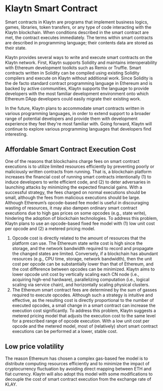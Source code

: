 # Klaytn Smart Contract

Smart contracts in Klaytn are programs that implement business logics, games, libraries, token transfers, or any type of code interacting with the Klaytn blockchain. When conditions described in the smart contract are met, the contract executes immediately. The terms within smart contracts are described in programming language; their contents data are stored as their state.

Klaytn provides several ways to write and execute smart contracts on the Klaytn network. First, Klaytn supports Solidity and maintains interoperability with Ethereum development toolkits such as Remix or Truffle. Smart contracts written in Solidity can be compiled using existing Solidity compilers and execute on Klaytn without additional work. Since Solidity is the de facto standard contract programming language in Ethereum and is backed by active communities, Klaytn supports the language to provide developers with the most familiar development environment onto which Ethereum DApp developers could easily migrate their existing work.

In the future, Klaytn plans to accommodate smart contracts written in various programming languages, in order to extend support to a broader range of potential developers and provide them with development experience they feel they're most familiar with. Going forward, Klaytn will continue to explore various programming languages that developers find interesting.

## Affordable Smart Contract Execution Cost

One of the reasons that blockchains charge fees on smart contract executions is to utilize limited resources efficiently by preventing poorly or maliciously written contracts from running. That is, a blockchain platform increases the financial cost of running smart contracts intentionally \(1\) to induce developers to write efficient code, and \(2\) to deter adversaries in launching attacks by minimizing the expected financial gains. With a successful strategy, the fees charged on normal executions should be small, although the fees from malicious executions should be large. Although Ethereum’s opcode-based fee model is useful in discouraging wasting of resources, it may also dampen ordinary smart contract executions due to high gas prices on some opcodes \(e.g., state write\), hindering the adoption of blockchain technologies. To address this problem, Klaytn plans to use an opcode-based fixed fee model with \(1\) low unit cost per opcode and \(2\) a metered pricing model.

1. Opcode cost is directly related to the amount of resources that the platform can use. The Ethereum state write cost is high since the storage, and the network bandwidth required to record and propagate the changed states are limited. Conversely, if a blockchain has abundant resources \(e.g., CPU time, storage, network bandwidth\), then the unit cost per opcode can be substantially lower than that of Ethereum, and the cost difference between opcodes can be minimized. Klaytn aims to lower opcode unit cost by vertically scaling each CN node \(i.e., acquiring high-end hardware\), parallelizing computation \(i.e., logical scaling via service chain\), and horizontally scaling physical clusters.
2. The Ethereum smart contract fees are determined by the sum of gasses required to execute opcodes. Although such a strategy is intuitive and effective, as the resulting cost is directly proportional to the number of executed opcodes, a small change in a smart contract can increase the execution cost significantly. To address this problem, Klaytn suggests a metered pricing model that adjusts the execution cost to the same level for a prescribed range of opcode execution. With a low unit cost per opcode and the metered model, most of \(relatively\) short smart contract executions can be performed at a lower, stable cost.

## Low price volatility

The reason Ethereum has chosen a complex gas-based fee model is to distribute computing resources efficiently and to minimize the impact of cryptocurrency fluctuation by avoiding direct mapping between ETH and fiat currency. Klaytn will also adopt this model with some modifications to decouple the cost of smart contract execution from the exchange rate of KLAY.